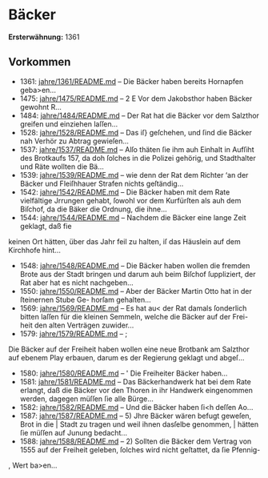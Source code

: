 # Bäcker

**Ersterwähnung:** 1361

## Vorkommen
- 1361: [jahre/1361/README.md](../jahre/1361/README.md) – Die Bäcker haben bereits Hornapfen geba>en...
- 1475: [jahre/1475/README.md](../jahre/1475/README.md) – 2
E Vor dem Jakobsthor haben Bäcker gewohnt R...
- 1484: [jahre/1484/README.md](../jahre/1484/README.md) – Der Rat hat die Bäcker vor dem Salzthor greifen
und einziehen laſſen...
- 1528: [jahre/1528/README.md](../jahre/1528/README.md) – Das iſ} geſchehen, und ſind die Bäcker nah
Verhör zu Abtrag gewieſen...
- 1537: [jahre/1537/README.md](../jahre/1537/README.md) – Alſo thäten ſie ihm auh
Einhalt in Aufſiht des Brotkaufs 157, da doh ſolches
in die Polizei gehörig, und Stadthalter und Räte
wollten die Bä...
- 1539: [jahre/1539/README.md](../jahre/1539/README.md) – wie denn der Rat dem Richter
‘an der Bäcker und Fleiſhhauer Strafen nichts geſtändig...
- 1542: [jahre/1542/README.md](../jahre/1542/README.md) – Die Bäcker haben mit dem Rate vielfältige Jrrungen
gehabt, ſowohl vor dem Kurfürſten als auh dem Biſchof,
da die Bäker die Ordnung, die ihne...
- 1544: [jahre/1544/README.md](../jahre/1544/README.md) – Nachdem die Bäcker eine lange Zeit geklagt, daß fie

keinen Ort hätten, über das Jahr feil zu halten, iſ das
Häuslein auf dem Kirchhofe hint...
- 1548: [jahre/1548/README.md](../jahre/1548/README.md) – Die Bäcker haben wollen die fremden Brote aus der
Stadt bringen und darum auh beim Biſchof ſuppliziert,
der Rat aber hat es nicht nachgeben...
- 1550: [jahre/1550/README.md](../jahre/1550/README.md) – Aber der
Bäcker Martin Otto hat in der ſteinernen Stube Ge-
horſam gehalten...
- 1569: [jahre/1569/README.md](../jahre/1569/README.md) – Es hat au< der Rat damals ſonderlich bitten laſſen
für die kleinen Semmeln, welche die Bäcker auf der Frei-
heit den alten Verträgen zuwider...
- 1579: [jahre/1579/README.md](../jahre/1579/README.md) – ;

Die Bäcker auf der Freiheit haben wollen eine neue
Brotbank am Salzthor auf ebenem Play erbauen, darum
es der Regierung geklagt und abgeſ...
- 1580: [jahre/1580/README.md](../jahre/1580/README.md) – ' Die Freiheiter Bäcker haben...
- 1581: [jahre/1581/README.md](../jahre/1581/README.md) – Das Bäckerhandwerk hat bei dem Rate erlangt, daß
die Bäcker vor den Thoren in ihr Handwerk eingenommen
werden, dagegen müſſen ſie alle Bürge...
- 1582: [jahre/1582/README.md](../jahre/1582/README.md) – Und die Bäcker haben ſi<h deſſen Ao...
- 1587: [jahre/1587/README.md](../jahre/1587/README.md) – 5) Jhre Bäcker wären befugt geweſen, Brot in die |
Stadt zu tragen und weil ihnen dasſelbe genommen, |
hätten ſie müſſen auf Junung bedacht...
- 1588: [jahre/1588/README.md](../jahre/1588/README.md) – 2) Sollten die Bäcker dem Vertrag von 1555 auf der
Freiheit geleben, ſolches wird nicht geſtattet, da ſie Pfennig-

, Wert ba>en...
